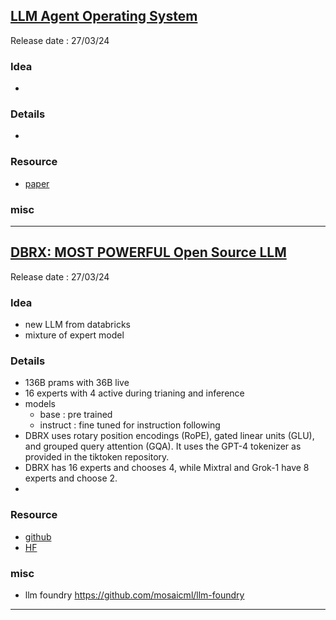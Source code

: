 ## [LLM Agent Operating System](https://youtu.be/JMU5622vCNw)
Release date : 27/03/24
### Idea
- 

### Details
- 

### Resource
- [paper](https://huggingface.co/papers/2403.16971)

### misc
 
---
## [DBRX: MOST POWERFUL Open Source LLM ](https://youtu.be/5rtGvKuEnuQ)
Release date : 27/03/24
### Idea
- new LLM from databricks
- mixture of expert model

### Details
- 136B prams with 36B live
- 16 experts with 4 active during trianing and inference
- models
    - base : pre trained
    - instruct : fine tuned for instruction following
- DBRX uses rotary position encodings (RoPE), gated linear units (GLU), and grouped query attention (GQA). It uses the GPT-4 tokenizer as provided in the tiktoken repository.
- DBRX has 16 experts and chooses 4,  while Mixtral and Grok-1 have 8 experts and choose 2.
- 

### Resource
- [github](https://github.com/databricks/dbrx)
- [HF](https://huggingface.co/databricks)

### misc
- llm foundry https://github.com/mosaicml/llm-foundry
---

